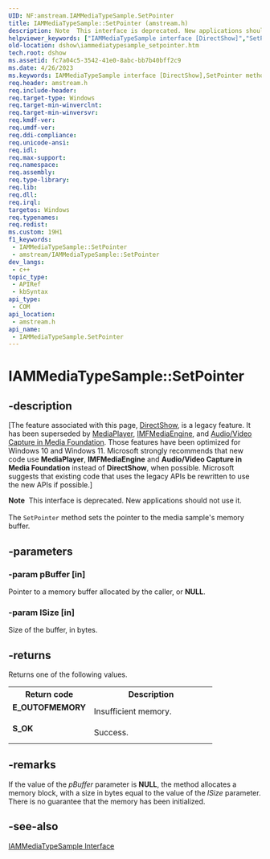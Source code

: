 ```yaml
---
UID: NF:amstream.IAMMediaTypeSample.SetPointer
title: IAMMediaTypeSample::SetPointer (amstream.h)
description: Note  This interface is deprecated. New applications should not use it. The SetPointer method sets the pointer to the media sample's memory buffer.
helpviewer_keywords: ["IAMMediaTypeSample interface [DirectShow]","SetPointer method","IAMMediaTypeSample.SetPointer","IAMMediaTypeSample::SetPointer","IAMMediaTypeSampleSetPointer","SetPointer","SetPointer method [DirectShow]","SetPointer method [DirectShow]","IAMMediaTypeSample interface","amstream/IAMMediaTypeSample::SetPointer","dshow.iammediatypesample_setpointer"]
old-location: dshow\iammediatypesample_setpointer.htm
tech.root: dshow
ms.assetid: fc7a04c5-3542-41e0-8abc-bb7b40bff2c9
ms.date: 4/26/2023
ms.keywords: IAMMediaTypeSample interface [DirectShow],SetPointer method, IAMMediaTypeSample.SetPointer, IAMMediaTypeSample::SetPointer, IAMMediaTypeSampleSetPointer, SetPointer, SetPointer method [DirectShow], SetPointer method [DirectShow],IAMMediaTypeSample interface, amstream/IAMMediaTypeSample::SetPointer, dshow.iammediatypesample_setpointer
req.header: amstream.h
req.include-header: 
req.target-type: Windows
req.target-min-winverclnt: 
req.target-min-winversvr: 
req.kmdf-ver: 
req.umdf-ver: 
req.ddi-compliance: 
req.unicode-ansi: 
req.idl: 
req.max-support: 
req.namespace: 
req.assembly: 
req.type-library: 
req.lib: 
req.dll: 
req.irql: 
targetos: Windows
req.typenames: 
req.redist: 
ms.custom: 19H1
f1_keywords:
 - IAMMediaTypeSample::SetPointer
 - amstream/IAMMediaTypeSample::SetPointer
dev_langs:
 - c++
topic_type:
 - APIRef
 - kbSyntax
api_type:
 - COM
api_location:
 - amstream.h
api_name:
 - IAMMediaTypeSample.SetPointer
---
```


# IAMMediaTypeSample::SetPointer


## -description

\[The feature associated with this page, [DirectShow](/windows/win32/directshow/directshow), is a legacy feature. It has been superseded by [MediaPlayer](/uwp/api/Windows.Media.Playback.MediaPlayer), [IMFMediaEngine](/windows/win32/api/mfmediaengine/nn-mfmediaengine-imfmediaengine), and [Audio/Video Capture in Media Foundation](windows/win32/medfound/audio-video-capture-in-media-foundation). Those features have been optimized for Windows 10 and Windows 11. Microsoft strongly recommends that new code use **MediaPlayer**, **IMFMediaEngine** and **Audio/Video Capture in Media Foundation** instead of **DirectShow**, when possible. Microsoft suggests that existing code that uses the legacy APIs be rewritten to use the new APIs if possible.\]

<div class="alert"><b>Note</b>  This interface is deprecated. New applications should not use it.</div>
<div> </div>
The <code>SetPointer</code> method sets the pointer to the media sample's memory buffer.

## -parameters

### -param pBuffer [in]

Pointer to a memory buffer allocated by the caller, or <b>NULL</b>.

### -param lSize [in]

Size of the buffer, in bytes.

## -returns

Returns one of the following values.

<table>
<tr>
<th>Return code</th>
<th>Description</th>
</tr>
<tr>
<td width="40%">
<dl>
<dt><b>E_OUTOFMEMORY</b></dt>
</dl>
</td>
<td width="60%">
Insufficient memory.

</td>
</tr>
<tr>
<td width="40%">
<dl>
<dt><b>S_OK</b></dt>
</dl>
</td>
<td width="60%">
Success.

</td>
</tr>
</table>

## -remarks

If the value of the <i>pBuffer</i> parameter is <b>NULL</b>, the method allocates a memory block, with a size in bytes equal to the value of the <i>lSize</i> parameter. There is no guarantee that the memory has been initialized.

## -see-also

<a href="/windows/desktop/api/amstream/nn-amstream-iammediatypesample">IAMMediaTypeSample Interface</a>